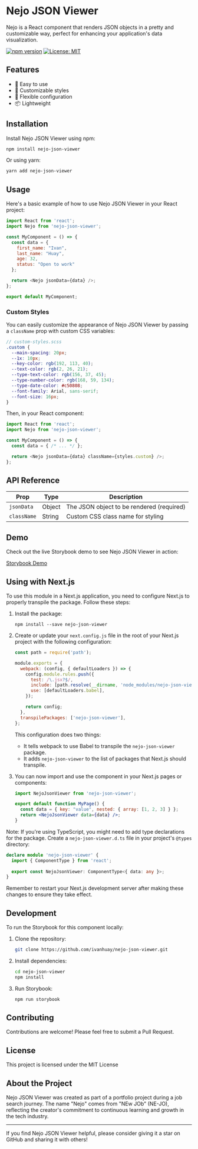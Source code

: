 # Nejo JSON Viewer

Nejo is a React component that renders JSON objects in a pretty and customizable way, perfect for enhancing your application's data visualization.

[![npm version](https://badge.fury.io/js/nejo-json-viewer.svg)](https://badge.fury.io/js/nejo-json-viewer)
[![License: MIT](https://img.shields.io/badge/License-MIT-yellow.svg)](https://opensource.org/licenses/MIT)

## Features

- 🚀 Easy to use
- 🎨 Customizable styles
- 🔧 Flexible configuration
- 📦 Lightweight

## Installation

Install Nejo JSON Viewer using npm:

```bash
npm install nejo-json-viewer
```

Or using yarn:

```bash
yarn add nejo-json-viewer
```

## Usage

Here's a basic example of how to use Nejo JSON Viewer in your React project:

```javascript
import React from 'react';
import Nejo from 'nejo-json-viewer';

const MyComponent = () => {
  const data = {
    first_name: "Ivan",
    last_name: "Huay",
    age: 32,
    status: "Open to work"
  };

  return <Nejo jsonData={data} />;
};

export default MyComponent;
```

### Custom Styles

You can easily customize the appearance of Nejo JSON Viewer by passing a `className` prop with custom CSS variables:

```scss
// custom-styles.scss
.custom {
  --main-spacing: 20px;
  --1x: 10px;
  --key-color: rgb(192, 113, 40);
  --text-color: rgb(2, 26, 21);
  --type-text-color: rgb(156, 37, 45);
  --type-number-color: rgb(168, 59, 134);
  --type-date-color: #c50808;
  --font-family: Arial, sans-serif;
  --font-size: 16px;
}
```

Then, in your React component:

```javascript
import React from 'react';
import Nejo from 'nejo-json-viewer';

const MyComponent = () => {
  const data = { /* ... */ };

  return <Nejo jsonData={data} className={styles.custom} />;
};
```

## API Reference

| Prop | Type | Description |
|------|------|-------------|
| `jsonData` | Object | The JSON object to be rendered (required) |
| `className` | String | Custom CSS class name for styling |

## Demo

Check out the live Storybook demo to see Nejo JSON Viewer in action:

[Storybook Demo](https://ivanhuay.github.io/nejo-json-viewer/)

## Using with Next.js

To use this module in a Next.js application, you need to configure Next.js to properly transpile the package. Follow these steps:

1. Install the package:
   ```
   npm install --save nejo-json-viewer
   ```

2. Create or update your `next.config.js` file in the root of your Next.js project with the following configuration:

   ```javascript
   const path = require('path');

   module.exports = {
     webpack: (config, { defaultLoaders }) => {
       config.module.rules.push({
         test: /\.jsx?$/,
         include: [path.resolve(__dirname, 'node_modules/nejo-json-viewer')],
         use: [defaultLoaders.babel],
       });

       return config;
     },
     transpilePackages: ['nejo-json-viewer'],
   };
   ```

   This configuration does two things:
   - It tells webpack to use Babel to transpile the `nejo-json-viewer` package.
   - It adds `nejo-json-viewer` to the list of packages that Next.js should transpile.

3. You can now import and use the component in your Next.js pages or components:

   ```jsx
   import NejoJsonViewer from 'nejo-json-viewer';

   export default function MyPage() {
     const data = { key: "value", nested: { array: [1, 2, 3] } };
     return <NejoJsonViewer data={data} />;
   }
   ```

Note: If you're using TypeScript, you might need to add type declarations for the package. Create a `nejo-json-viewer.d.ts` file in your project's `@types` directory:

```typescript
declare module 'nejo-json-viewer' {
  import { ComponentType } from 'react';
  
  export const NejoJsonViewer: ComponentType<{ data: any }>;
}
```

Remember to restart your Next.js development server after making these changes to ensure they take effect.

## Development

To run the Storybook for this component locally:

1. Clone the repository:
   ```bash
   git clone https://github.com/ivanhuay/nejo-json-viewer.git
   ```

2. Install dependencies:
   ```bash
   cd nejo-json-viewer
   npm install
   ```

3. Run Storybook:
   ```bash
   npm run storybook
   ```

## Contributing

Contributions are welcome! Please feel free to submit a Pull Request.

## License

This project is licensed under the MIT License

## About the Project

Nejo JSON Viewer was created as part of a portfolio project during a job search journey. The name "Nejo" comes from "NEw JOb" (NE-JO), reflecting the creator's commitment to continuous learning and growth in the tech industry.

---

If you find Nejo JSON Viewer helpful, please consider giving it a star on GitHub and sharing it with others!
